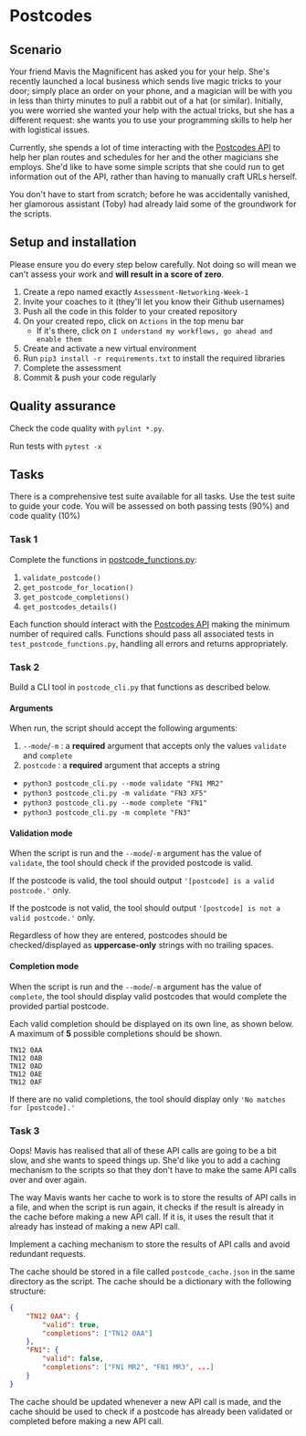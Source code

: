 # Postcodes

## Scenario

Your friend Mavis the Magnificent has asked you for your help. She's recently launched a local business which sends live magic tricks to your door; simply place an order on your phone, and a magician will be with you in less than thirty minutes to pull a rabbit out of a hat (or similar). Initially, you were worried she wanted your help with the actual tricks, but she has a different request: she wants you to use your programming skills to help her with logistical issues.

Currently, she spends a lot of time interacting with the [Postcodes API](https://postcodes.io/) to help her plan routes and schedules for her and the other magicians she employs. She'd like to have some simple scripts that she could run to get information out of the API, rather than having to manually craft URLs herself.

You don't have to start from scratch; before he was accidentally vanished, her glamorous assistant (Toby) had already laid some of the groundwork for the scripts.

## Setup and installation

Please ensure you do every step below carefully. Not doing so will mean we can't assess your work and **will result in a score of zero**.

1. Create a repo named exactly `Assessment-Networking-Week-1`
2. Invite your coaches to it (they'll let you know their Github usernames)
3. Push all the code in this folder to your created repository
4. On your created repo, click on `Actions` in the top menu bar
   - If it's there, click on `I understand my workflows, go ahead and enable them`
5. Create and activate a new virtual environment
6. Run `pip3 install -r requirements.txt` to install the required libraries
7. Complete the assessment
8. Commit & push your code regularly

## Quality assurance

Check the code quality with `pylint *.py`.

Run tests with `pytest -x`

## Tasks

There is a comprehensive test suite available for all tasks. Use the test suite to guide your code. You will be assessed on both passing tests (90%) and code quality (10%)

### Task 1

Complete the functions in [postcode_functions.py](./postcode_functions.py):

1. `validate_postcode()`
2. `get_postcode_for_location()`
3. `get_postcode_completions()`
4. `get_postcodes_details()`

Each function should interact with the [Postcodes API](https://postcodes.io/) making the minimum number of required calls. Functions should pass all associated tests in `test_postcode_functions.py`, handling all errors and returns appropriately.

### Task 2

Build a CLI tool in `postcode_cli.py` that functions as described below.

#### Arguments

When run, the script should accept the following arguments:

1. `--mode`/`-m` : a **required** argument that accepts only the values `validate` and `complete`
2. `postcode` : a **required** argument that accepts a string

- `python3 postcode_cli.py --mode validate "FN1 MR2"`
- `python3 postcode_cli.py -m validate "FN3 XF5"`
- `python3 postcode_cli.py --mode complete "FN1"`
- `python3 postcode_cli.py -m complete "FN3"`

#### Validation mode

When the script is run and the `--mode`/`-m` argument has the value of `validate`, the tool should check if the provided postcode is valid.

If the postcode is valid, the tool should output `'[postcode] is a valid postcode.'` only.

If the postcode is not valid, the tool should output `'[postcode] is not a valid postcode.'` only.

Regardless of how they are entered, postcodes should be checked/displayed as **uppercase-only** strings with no trailing spaces.

#### Completion mode

When the script is run and the `--mode`/`-m` argument has the value of `complete`, the tool should display valid postcodes that would complete the provided partial postcode.

Each valid completion should be displayed on its own line, as shown below. A maximum of **5** possible completions should be shown.

```
TN12 0AA
TN12 0AB
TN12 0AD
TN12 0AE
TN12 0AF
```

If there are no valid completions, the tool should display only `'No matches for [postcode].'`

### Task 3

Oops! Mavis has realised that all of these API calls are going to be a bit slow, and she wants to speed things up. She'd like you to add a caching mechanism to the scripts so that they don't have to make the same API calls over and over again.

The way Mavis wants her cache to work is to store the results of API calls in a file, and when the script is run again, it checks if the result is already in the cache before making a new API call. If it is, it uses the result that it already has instead of making a new API call.

Implement a caching mechanism to store the results of API calls and avoid redundant requests.

The cache should be stored in a file called `postcode_cache.json` in the same directory as the script. The cache should be a dictionary with the following structure:

```json
{
    "TN12 0AA": {
        "valid": true,
        "completions": ["TN12 0AA"]
    },
    "FN1": {
        "valid": false,
        "completions": ["FN1 MR2", "FN1 MR3", ...]
    }
}
```

The cache should be updated whenever a new API call is made, and the cache should be used to check if a postcode has already been validated or completed before making a new API call.
